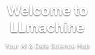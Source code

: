 <!-- Hero Section with Static Image --><section id="hero" class="fade-in">  <div class="hero-image" style="background-image: url('{{ '/assets/images/home-hero.jpg' | relative_url }}'); background-size: cover; background-position: center; height: 100vh; display: flex; align-items: center; justify-content: center;">    <div class="hero-text" style="text-align: center; color: #fff; text-shadow: 0 2px 4px rgba(0,0,0,0.6);">      <h1 style="font-size: 2.8rem; margin-bottom: 10px;">Welcome to LLmachine</h1>      <p style="font-size: 1.3rem;">Your AI & Data Science Hub</p>    </div>  </div></section><!-- Global Data Growth Chart --><section id="data-growth-chart" style="background-color: #1f1f1f; color: #fff; padding: 60px 20px; text-align: center;">  <h2 style="color: #4CAF50;">📈 Live Global Data Growth</h2>  <p style="margin-bottom: 30px;">An estimated visualization of how much data is being generated every second around the world.</p>  <div style="max-width: 900px; margin: auto;">    <iframe src="https://www.theworldcounts.com/embeds/counters/34" width="100%" height="250" style="border: none; border-radius: 8px;"></iframe>  </div></section><!-- Chart.js CDN --><script src="https://cdn.jsdelivr.net/npm/chart.js"></script><script>  const ctx = document.getElementById('dataChart').getContext('2d');  const dataChart = new Chart(ctx, {    type: 'bar',    data: {      labels: ['2010', '2015', '2020', '2025 (est.)'],      datasets: [{        label: 'Data Created (ZB)',        data: [2, 12, 64, 180],        backgroundColor: 'rgba(76, 175, 80, 0.7)',        borderColor: 'rgba(76, 175, 80, 1)',        borderWidth: 1,        borderRadius: 5      }]    },    options: {      scales: {        y: {          beginAtZero: true,          ticks: { color: '#fff' },          grid: { color: '#444' }        },        x: {          ticks: { color: '#fff' },          grid: { color: '#444' }        }      },      plugins: {        legend: {          labels: { color: '#fff' }        }      }    }  });</script><!-- Live Info Section --><section id="live-info" style="padding: 40px 20px; background-color: #1f1f1f; color: #fff; text-align: center;">  <h2 style="color: #4CAF50;">🕒 Live Info</h2>  <p id="current-time" style="font-size: 1.4em; margin: 10px 0;">Loading time...</p>  <p id="weather" style="font-size: 1.2em; color: #ccc;">Loading weather...</p></section>  <!-- Email Subscription Section --><section id="subscribe" class="fade-in" style="text-align: center; background-color: #1f1f1f; color: #fff; padding: 50px 20px;">  <h2 style="color: #4CAF50;">Stay Updated</h2>  <form action="https://formspree.io/f/mjvnnkaj" method="POST" class="subscribe-form" style="max-width: 500px; margin: auto;">    <input type="email" name="email" placeholder="Enter your email" required style="padding: 10px; width: 80%; max-width: 300px; border-radius: 5px; margin-bottom: 10px; border: none;">    <br>    <button type="submit" style="padding: 10px 20px; background-color: #4CAF50; color: white; border: none; border-radius: 5px;">Subscribe</button>  </form></section><script>  function updateTime() {    const now = new Date();    document.getElementById("current-time").textContent = now.toLocaleString(undefined, {      weekday: 'long',      year: 'numeric',      month: 'long',      day: 'numeric',      hour: '2-digit',      minute: '2-digit',      second: '2-digit',    });  }  setInterval(updateTime, 1000);  updateTime();  fetch("https://api.open-meteo.com/v1/forecast?latitude=40.7&longitude=-74.0&current_weather=true")    .then(res => res.json())    .then(data => {      const temp = data.current_weather.temperature;      const wind = data.current_weather.windspeed;      document.getElementById("weather").textContent = `🌤️ Temp: ${temp}°C • Wind: ${wind} km/h`;    })    .catch(() => {      document.getElementById("weather").textContent = "Unable to fetch weather data.";    });</script><!-- Hero Section with Static Image --><section id="hero" class="fade-in">  <div class="hero-image" style="background-image: url('{{ '/assets/images/home-hero.jpg' | relative_url }}'); background-size: cover; background-position: center; height: 100vh; display: flex; align-items: center; justify-content: center;">    <div class="hero-text" style="text-align: center; color: #fff; text-shadow: 0 2px 4px rgba(0,0,0,0.6);">      <h1 style="font-size: 2.8rem; margin-bottom: 10px;">Welcome to LLmachine</h1>      <p style="font-size: 1.3rem;">Your AI & Data Science Hub</p>    </div>  </div></section>